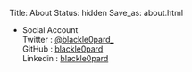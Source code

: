 Title: About
Status: hidden
Save_as: about.html

* Social Account  
Twitter : [@blackle0pard_](https://twitter.com/blackle0pard_)  
GitHub : [blackle0pard](https://github.com/blackle0pard)  
Linkedin : [blackle0pard](https://www.linkedin.com/in/blackle0pard)  
